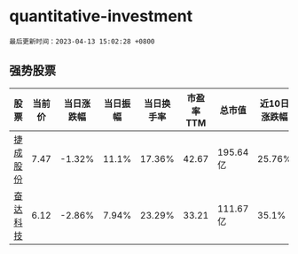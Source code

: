 # quantitative-investment

`最后更新时间：2023-04-13 15:02:28 +0800`

## 强势股票

|股票|当前价|当日涨跌幅|当日振幅|当日换手率|市盈率TTM|总市值|近10日涨跌幅|
|----|----|----|----|----|----|----|----|
|[捷成股份](https://xueqiu.com/S/SZ300182)|7.47|-1.32%|11.1%|17.36%|42.67|195.64亿|25.76%|
|[奋达科技](https://xueqiu.com/S/SZ002681)|6.12|-2.86%|7.94%|23.29%|33.21|111.67亿|35.1%|

